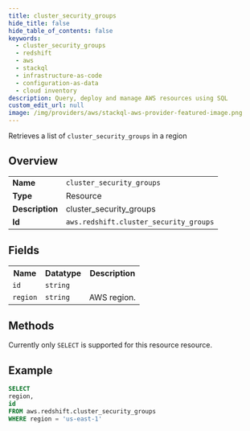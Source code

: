 ```yaml
---
title: cluster_security_groups
hide_title: false
hide_table_of_contents: false
keywords:
  - cluster_security_groups
  - redshift
  - aws
  - stackql
  - infrastructure-as-code
  - configuration-as-data
  - cloud inventory
description: Query, deploy and manage AWS resources using SQL
custom_edit_url: null
image: /img/providers/aws/stackql-aws-provider-featured-image.png
---
```

Retrieves a list of <code>cluster_security_groups</code> in a region

## Overview
<table><tbody>
<tr><td><b>Name</b></td><td><code>cluster_security_groups</code></td></tr>
<tr><td><b>Type</b></td><td>Resource</td></tr>
<tr><td><b>Description</b></td><td>cluster_security_groups</td></tr>
<tr><td><b>Id</b></td><td><code>aws.redshift.cluster_security_groups</code></td></tr>
</tbody></table>

## Fields
<table><tbody>
<tr><th>Name</th><th>Datatype</th><th>Description</th></tr>
<tr><td><code>id</code></td><td><code>string</code></td><td></td></tr>
<tr><td><code>region</code></td><td><code>string</code></td><td>AWS region.</td></tr>

</tbody></table>

## Methods
Currently only <code>SELECT</code> is supported for this resource resource.





## Example
```sql
SELECT
region,
id
FROM aws.redshift.cluster_security_groups
WHERE region = 'us-east-1'
```
